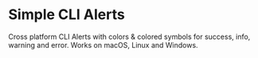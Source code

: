 # Simple CLI Alerts

Cross platform CLI Alerts with colors & colored symbols for success, info, warning and error. Works on macOS, Linux and Windows.
